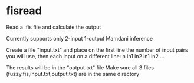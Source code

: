 # fisread
Read a .fis file and calculate the output


Currently supports only 2-input 1-output Mamdani inference

Create a file "input.txt" and place on the first line the number of input pairs you will use, then each input on a different line: 
n
in1
in2
in1
in2
...

The results will be in the "output.txt" file
Make sure all 3 files (fuzzy.fis,input.txt,output.txt) are in the same directory
